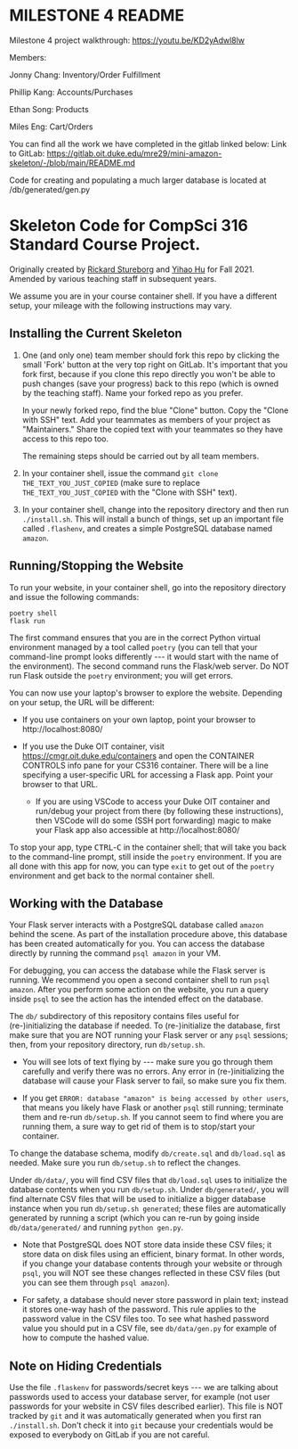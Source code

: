 # MILESTONE 4 README

Milestone 4 project walkthrough: https://youtu.be/KD2yAdwl8lw

Members:

Jonny Chang: Inventory/Order Fulfillment

Phillip Kang: Accounts/Purchases

Ethan Song: Products

Miles Eng: Cart/Orders



You can find all the work we have completed in the gitlab linked below: Link to GitLab: https://gitlab.oit.duke.edu/mre29/mini-amazon-skeleton/-/blob/main/README.md

Code for creating and populating a much larger database is located at /db/generated/gen.py




# Skeleton Code for CompSci 316 Standard Course Project.

Originally created by [Rickard
Stureborg](http://www.rickard.stureborg.com) and [Yihao
Hu](https://www.linkedin.com/in/yihaoh/) for Fall 2021.  Amended by
various teaching staff in subsequent years.

We assume you are in your course container shell.  If you have a
different setup, your mileage with the following instructions may
vary.

## Installing the Current Skeleton

1. One (and only one) team member should fork this repo by clicking
   the small 'Fork' button at the very top right on GitLab.  It's
   important that you fork first, because if you clone this repo
   directly you won't be able to push changes (save your progress)
   back to this repo (which is owned by the teaching staff).  Name
   your forked repo as you prefer.

   In your newly forked repo, find the blue "Clone" button.  Copy the
   "Clone with SSH" text.  Add your teammates as members of your
   project as "Maintainers."  Share the copied text with your
   teammates so they have access to this repo too.

   The remaining steps should be carried out by all team members.

2. In your container shell, issue the command `git clone
   THE_TEXT_YOU_JUST_COPIED` (make sure to replace
   `THE_TEXT_YOU_JUST_COPIED` with the "Clone with SSH" text).
   
3. In your container shell, change into the repository directory and
   then run `./install.sh`.  This will install a bunch of things, set
   up an important file called `.flashenv`, and creates a simple
   PostgreSQL database named `amazon`.

## Running/Stopping the Website

To run your website, in your container shell, go into the repository
directory and issue the following commands:
```
poetry shell
flask run
```

The first command ensures that you are in the correct Python virtual
environment managed by a tool called `poetry` (you can tell that your
command-line prompt looks differently --- it would start with the name
of the environment).  The second command runs the Flask/web server.
Do NOT run Flask outside the `poetry` environment; you will get
errors.

You can now use your laptop's browser to explore the website.
Depending on your setup, the URL will be different:

* If you use containers on your own laptop, point your browser to
  http://localhost:8080/

* If you use the Duke OIT container, visit
  https://cmgr.oit.duke.edu/containers and open the CONTAINER CONTROLS
  info pane for your CS316 container.  There will be a line specifying
  a user-specific URL for accessing a Flask app.  Point your browser
  to that URL.

  - If you are using VSCode to access your Duke OIT container and
    run/debug your project from there (by following these
    instructions), then VSCode will do some (SSH port forwarding)
    magic to make your Flask app also accessible at
    http://localhost:8080/

To stop your app, type <kbd>CTRL</kbd>-<kbd>C</kbd> in the container
shell; that will take you back to the command-line prompt, still
inside the `poetry` environment. If you are all done with this app for
now, you can type `exit` to get out of the `poetry` environment and
get back to the normal container shell.

## Working with the Database

Your Flask server interacts with a PostgreSQL database called `amazon`
behind the scene.  As part of the installation procedure above, this
database has been created automatically for you.  You can access the
database directly by running the command `psql amazon` in your VM.

For debugging, you can access the database while the Flask server is
running.  We recommend you open a second container shell to run `psql
amazon`.  After you perform some action on the website, you run a
query inside `psql` to see the action has the intended effect on the
database.

The `db/` subdirectory of this repository contains files useful for
(re-)initializing the database if needed.  To (re-)initialize the
database, first make sure that you are NOT running your Flask server
or any `psql` sessions; then, from your repository directory, run
`db/setup.sh`.

* You will see lots of text flying by --- make sure you go through
  them carefully and verify there was no errors.  Any error in
  (re-)initializing the database will cause your Flask server to fail,
  so make sure you fix them.

* If you get `ERROR: database "amazon" is being accessed by other
  users`, that means you likely have Flask or another `psql` still
  running; terminate them and re-run `db/setup.sh`.  If you cannot
  seem to find where you are running them, a sure way to get rid of
  them is to stop/start your container.

To change the database schema, modify `db/create.sql` and
`db/load.sql` as needed.  Make sure you run `db/setup.sh` to reflect
the changes.

Under `db/data/`, you will find CSV files that `db/load.sql` uses to
initialize the database contents when you run `db/setup.sh`.  Under
`db/generated/`, you will find alternate CSV files that will be used
to initialize a bigger database instance when you run `db/setup.sh
generated`; these files are automatically generated by running a
script (which you can re-run by going inside `db/data/generated/` and
running `python gen.py`.

* Note that PostgreSQL does NOT store data inside these CSV files; it
  store data on disk files using an efficient, binary format.  In
  other words, if you change your database contents through your
  website or through `psql`, you will NOT see these changes reflected
  in these CSV files (but you can see them through `psql amazon`).

* For safety, a database should never store password in plain text;
  instead it stores one-way hash of the password.  This rule applies
  to the password value in the CSV files too.  To see what hashed
  password value you should put in a CSV file, see `db/data/gen.py`
  for example of how to compute the hashed value.

## Note on Hiding Credentials

Use the file `.flaskenv` for passwords/secret keys --- we are talking
about passwords used to access your database server, for example (not
user passwords for your website in CSV files described earlier).  This
file is NOT tracked by `git` and it was automatically generated when
you first ran `./install.sh`.  Don't check it into `git` because your
credentials would be exposed to everybody on GitLab if you are not
careful.

